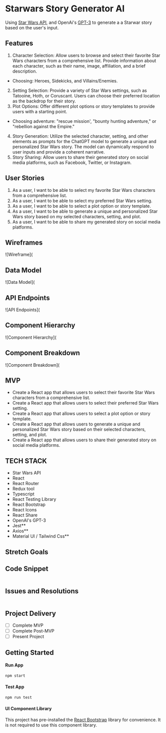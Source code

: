 # Starwars Story Generator AI
Using [Star Wars API](https://swapi.dev/documentation), and OpenAi's [GPT-3](https://openai.com/blog/openai-api/) to generate a a Starwar story based on the user's input.

## Features
1. Character Selection: Allow users to browse and select their favorite Star Wars characters from a comprehensive list. Provide information about each character, such as their name, image, affiliation, and a brief description.
  - Choosing: Heroes, Sidekicks, and Villains/Enemies. 
2. Setting Selection: Provide a variety of Star Wars settings, such as Tatooine, Hoth, or Coruscant. Users can choose their preferred location as the backdrop for their story.
3. Plot Options: Offer different plot options or story templates to provide users with a starting point. 
  - Choosing adventure: "rescue mission', "bounty hunting adventure," or "rebellion against the Empire."
4. Story Generation: Utilize the selected character, setting, and other elements as prompts for the ChatGPT model to generate a unique and personalized Star Wars story. The model can dynamically respond to user inputs and provide a coherent narrative.
5. Story Sharing: Allow users to share their generated story on social media platforms, such as Facebook, Twitter, or Instagram.

## User Stories
1. As a user, I want to be able to select my favorite Star Wars characters from a comprehensive list.
2. As a user, I want to be able to select my preferred Star Wars setting.
3. As a user, I want to be able to select a plot option or story template.
4. As a user, I want to be able to generate a unique and personalized Star Wars story based on my selected characters, setting, and plot.
5. As a user, I want to be able to share my generated story on social media platforms.

## Wireframes
![Wireframe](

## Data Model
![Data Model](
## API Endpoints
![API Endpoints](
## Component Hierarchy
![Component Hierarchy](
## Component Breakdown
![Component Breakdown](

## MVP
- Create a React app that allows users to select their favorite Star Wars characters from a comprehensive list.
- Create a React app that allows users to select their preferred Star Wars setting.
- Create a React app that allows users to select a plot option or story template.
- Create a React app that allows users to generate a unique and personalized Star Wars story based on their selected characters, setting, and plot.
- Create a React app that allows users to share their generated story on social media platforms.

## TECH STACK
- Star Wars API
- React
- React Router
- Redux tool
- Typescript
- React Testing Library
- React Bootstrap
- React Icons
- React Share
- OpenAI's GPT-3
- Jest**
- Axios**
- Material UI / Tailwind Css**

## Stretch Goals

## Code Snippet
```
```

## Issues and Resolutions
```
```

## Project Delivery
- [ ] Complete MVP
- [ ] Complete Post-MVP
- [ ] Present Project

## 


## Getting Started
#### Run App

```bash
npm start
```

#### Test App

```bash
npm run test
```

#### UI Component Library

This project has pre-installed the [React Bootstrap](https://react-bootstrap.netlify.app/docs/components/accordion) library for convenience. It is not required to use this component library.
